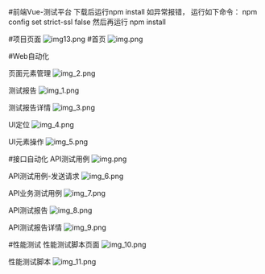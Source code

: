 #前端Vue-测试平台
    下载后运行npm install 如异常报错，
    运行如下命令：
    npm config set strict-ssl false
    然后再运行 npm install

#项目页面
![img13.png](img/img13.png)
#首页
![img.png](img/img11.png)

#Web自动化

页面元素管理
![img_2.png](img/img_2.png)

测试报告
![img_1.png](img/img_1.png)

测试报告详情
![img_3.png](img/img_3.png)

UI定位
![img_4.png](img/img_4.png)

UI元素操作
![img_5.png](img/img_5.png)

#接口自动化
API测试用例
![img.png](img/img6.png)

API测试用例-发送请求
![img_6.png](img/img_6.png)

API业务测试用例
![img_7.png](img/img_7.png)

API测试报告
![img_8.png](img/img_8.png)

API测试报告详情
![img_9.png](img/img_9.png)

#性能测试
性能测试脚本页面
![img_10.png](img/img_10.png)

性能测试脚本
![img_11.png](img/img_11.png)

